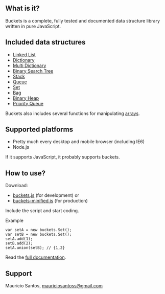 What is it?
---------------------
Buckets is a complete, fully tested and documented data structure library written in pure JavaScript.

Included data structures
---------------------
- [Linked List](http://mauriciosantos.github.com/buckets/symbols/buckets.LinkedList.html)
- [Dictionary](http://mauriciosantos.github.com/buckets/symbols/buckets.Dictionary.html)
- [Multi Dictionary](http://mauriciosantos.github.com/buckets/symbols/buckets.MultiDictionary.html)
- [Binary Search Tree](http://mauriciosantos.github.com/buckets/symbols/buckets.BSTree.html)
- [Stack](http://mauriciosantos.github.com/buckets/symbols/buckets.Stack.html)
- [Queue](http://mauriciosantos.github.com/buckets/symbols/buckets.Queue.html)
- [Set](http://mauriciosantos.github.com/buckets/symbols/buckets.Set.html)
- [Bag](http://mauriciosantos.github.com/buckets/symbols/buckets.Bag.html)
- [Binary Heap](http://mauriciosantos.github.com/buckets/symbols/buckets.Heap.html)
- [Priority Queue](http://mauriciosantos.github.com/buckets/symbols/buckets.PriorityQueue.html)

Buckets also includes several functions for manipulating [arrays](http://mauriciosantos.github.com/buckets/symbols/buckets.arrays.html).

Supported platforms
--------------------
- Pretty much every desktop and mobile browser (including IE6)
- Node.js

If it supports JavaScript, it probably supports buckets.

How to use?
--------------------
Download:

- [buckets.js](https://github.com/downloads/mauriciosantos/buckets/buckets.js) (for development) or
- [buckets-minified.js](https://github.com/downloads/mauriciosantos/buckets/buckets-minified.js) (for production)

Include the script and start coding.

Example
```
var setA = new buckets.Set();
var setB = new buckets.Set();
setA.add(1);
setB.add(2);
setA.union(setB); // {1,2}
```
Read the [full documentation](http://mauriciosantos.github.com/buckets/).

Support
--------------------
Mauricio Santos, [mauriciosantoss@gmail.com](mailto:mauriciosantoss@gmail.com)